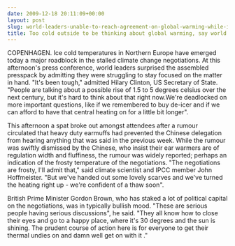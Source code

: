 ```yaml
---
date: 2009-12-18 20:11:09+00:00
layout: post
slug: world-leaders-unable-to-reach-agreement-on-global-warming-while-its-so-damn-cold
title: Too cold outside to be thinking about global warming, say world leaders
---
```



COPENHAGEN.  Ice cold temperatures in Northern Europe have emerged today a major roadblock in the stalled climate change negotiations. At this afternoon's press conference, world leaders surprised the assembled presspack by admitting they were struggling to stay focused on the matter in hand. "It's been tough," admitted Hilary Clinton, US Secretary of State. "People are talking about a possible rise of 1.5 to 5 degrees celsius over the next century, but it's hard to think about that right now.We're deadlocked on more important questions, like if we remembered to buy de-icer and if we can afford to have that central heating on for a little bit longer".

<!--more-->

This afternoon a spat broke out amongst attendees after a rumour circulated that heavy duty earmuffs had prevented the Chinese delegation from hearing anything that was said in the previous week. While the rumour was swiftly dismissed by the Chinese, who insist their ear warmers are of regulation width and fluffiness, the rumour was  widely reported; perhaps an indication of the frosty temperature of the negotiations. "The negotiations are frosty, I'll admit that," said climate scientist and IPCC member John Hoffmeister. "But we've handed out  some lovely scarves and we've turned the heating right up - we're confident of a thaw soon".

British Prime Minister Gordon Brown, who has staked a lot of political capital on the negotiations, was in typically bullish mood. "These are serious people having serious discussions", he said. "They all know how to close their eyes and go to a happy place, where it's 30 degrees and the sun is shining. The prudent course of action here is for everyone to get their thermal undies on and damn well get on with it ."
